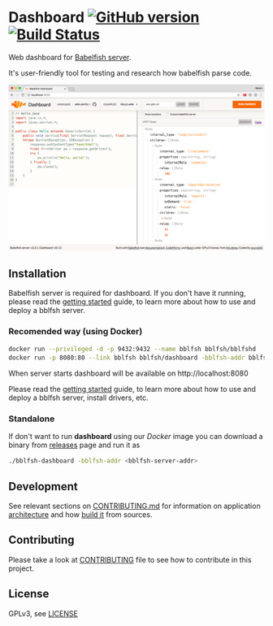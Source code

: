 # Dashboard [![GitHub version](https://badge.fury.io/gh/bblfsh%2Fdashboard.svg)](https://github.com/bblfsh/dashboard/releases) [![Build Status](https://travis-ci.org/bblfsh/dashboard.svg?branch=master)](https://travis-ci.org/bblfsh/dashboard)

Web dashboard for [Babelfish server](https://bblf.sh).

It's user-friendly tool for testing and research how babelfish parse code.

![Screenshot](images/screenshot.png?raw=true)

## Installation

Babelfish server is required for dashboard.
If you don't have it running, please read the [getting started](https://doc.bblf.sh/user/getting-started.html) guide, to learn more about how to use and deploy a bblfsh server.

### Recomended way (using Docker)

```sh
docker run --privileged -d -p 9432:9432 --name bblfsh bblfsh/bblfshd
docker run -p 8080:80 --link bblfsh bblfsh/dashboard -bblfsh-addr bblfsh:9432
```

When server starts dashboard will be available on http://localhost:8080

Please read the [getting started](https://doc.bblf.sh/user/getting-started.html) guide, to learn more about how to use and deploy a bblfsh server, install drivers, etc.

### Standalone

If don't want to run **dashboard** using our *Docker* image you can download a binary from [releases](https://github.com/bblfsh/dashboard/releases) page and run it as

```sh
./bblfsh-dashboard -bblfsh-addr <bblfsh-server-addr>
```

## Development

See relevant sections on [CONTRIBUTING.md](CONTRIBUTING.md) for information on application [architecture](CONTRIBUTING.md#Architecture) and how [build it](CONTRIBUTING.md#Development) from sources.

## Contributing

Please take a look at [CONTRIBUTING](CONTRIBUTING.md) file to see how to contribute in this project.


## License

GPLv3, see [LICENSE](LICENSE)
